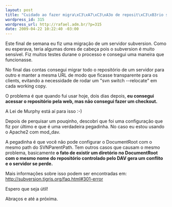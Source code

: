 ```yaml
--- 
layout: post
title: "Cuidado ao fazer migra\xC3\xA7\xC3\xA3o de reposit\xC3\xB3rio subversion"
wordpress_id: 315
wordpress_url: http://rafael.adm.br/?p=315
date: 2009-04-22 10:22:40 -03:00
---
```

Este final de semana eu fiz uma migração de um servidor subversion. Como eu esperava, teria algumas dores de cabeça pois o subversion é muito sensível. Fiz muitos testes durane o processo e consegui uma maneira que funcionasse.

No final das contas consegui migrar todo o repositório de um servidor para outro e manter a mesma URL de modo que ficasse transparente para os clients, evitando a necessidade de rodar um "svn switch --relocate" em cada working copy.

O problema é que quando fui usar hoje, dois dias depois, <strong>eu consegui acessar o repositório pela web, mas não consegui fazer um checkout.</strong>

A Lei de Murphy está aí para isso :-)

Depois de perquisar um pouqinho, descobri que foi uma configuração que fiz por último e que é uma verdadeira pegadinha. No caso eu estou usando o Apache2 com mod_dav.

A pegadinha é que você não pode configurar o DocumentRoot com o mesmo path do SVNParentPath. Tem outros casos que causam o mesmo problema, basicamente <strong>o fato de existir um diretório no DocumentRoot com o mesmo nome do repositório controlado pelo DAV gera um conflito e o servidor se perde.</strong>

Mais informações sobre isso podem ser encontradas em: <a href="http://subversion.tigris.org/faq.html#301-error">http://subversion.tigris.org/faq.html#301-error</a>

Espero que seja útil!

Abraços e até a próxima.
